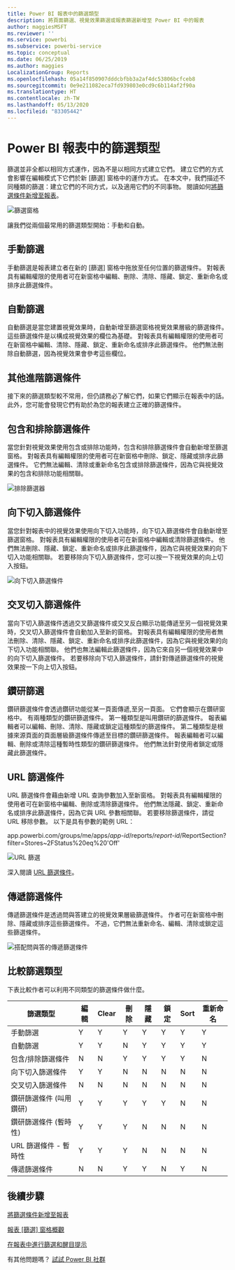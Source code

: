 ```yaml
---
title: Power BI 報表中的篩選類型
description: 將頁面篩選、視覺效果篩選或報表篩選新增至 Power BI 中的報表
author: maggiesMSFT
ms.reviewer: ''
ms.service: powerbi
ms.subservice: powerbi-service
ms.topic: conceptual
ms.date: 06/25/2019
ms.author: maggies
LocalizationGroup: Reports
ms.openlocfilehash: 05a14f850907dddcbfbb3a2af4dc53806bcfceb8
ms.sourcegitcommit: 0e9e211082eca7fd939803e0cd9c6b114af2f90a
ms.translationtype: HT
ms.contentlocale: zh-TW
ms.lasthandoff: 05/13/2020
ms.locfileid: "83305442"
---
```

# <a name="types-of-filters-in-power-bi-reports"></a>Power BI 報表中的篩選類型

篩選並非全都以相同方式運作，因為不是以相同方式建立它們。 建立它們的方式會影響在編輯模式下它們於新 [篩選] 窗格中的運作方式。 在本文中，我們描述不同種類的篩選：建立它們的不同方式，以及適用它們的不同事物。 閱讀如何[將篩選條件新增至報表](power-bi-report-add-filter.md)。 

![篩選窗格](media/power-bi-report-filter-types/power-bi-filter-pane.png)

讓我們從兩個最常用的篩選類型開始：手動和自動。

## <a name="manual-filters"></a>手動篩選 

手動篩選是報表建立者在新的 [篩選] 窗格中拖放至任何位置的篩選條件。 對報表具有編輯權限的使用者可在新窗格中編輯、刪除、清除、隱藏、鎖定、重新命名或排序此篩選條件。

## <a name="automatic-filters"></a>自動篩選 

自動篩選是當您建置視覺效果時，自動新增至篩選窗格視覺效果層級的篩選條件。 這些篩選條件是以構成視覺效果的欄位為基礎。 對報表具有編輯權限的使用者可在新窗格中編輯、清除、隱藏、鎖定、重新命名或排序此篩選條件。 他們無法刪除自動篩選，因為視覺效果會參考這些欄位。

## <a name="more-advanced-filters"></a>其他進階篩選條件

接下來的篩選類型較不常用，但仍請務必了解它們，如果它們顯示在報表中的話。 此外，您可能會發現它們有助於為您的報表建立正確的篩選條件。

## <a name="include-and-exclude-filters"></a>包含和排除篩選條件

當您針對視覺效果使用包含或排除功能時，包含和排除篩選條件會自動新增至篩選窗格。 對報表具有編輯權限的使用者可在新窗格中刪除、鎖定、隱藏或排序此篩選條件。 它們無法編輯、清除或重新命名包含或排除篩選條件，因為它與視覺效果的包含和排除功能相關聯。

![排除篩選器](media/power-bi-report-filter-types/power-bi-filters-exclude.png)

## <a name="drill-down-filters"></a>向下切入篩選條件

當您針對報表中的視覺效果使用向下切入功能時，向下切入篩選條件會自動新增至篩選窗格。 對報表具有編輯權限的使用者可在新窗格中編輯或清除篩選條件。 他們無法刪除、隱藏、鎖定、重新命名或排序此篩選條件，因為它與視覺效果的向下切入功能相關聯。 若要移除向下切入篩選條件，您可以按一下視覺效果的向上切入按鈕。

![向下切入篩選條件](media/power-bi-report-filter-types/power-bi-filters-drill-down.png)

## <a name="cross-drill-filters"></a>交叉切入篩選條件

當向下切入篩選條件透過交叉篩選條件或交叉反白顯示功能傳遞至另一個視覺效果時，交叉切入篩選條件會自動加入至新的窗格。 對報表具有編輯權限的使用者無法刪除、清除、隱藏、鎖定、重新命名或排序此篩選條件，因為它與視覺效果的向下切入功能相關聯。 他們也無法編輯此篩選條件，因為它來自另一個視覺效果中的向下切入篩選條件。 若要移除向下切入篩選條件，請針對傳遞篩選條件的視覺效果按一下向上切入按鈕。

## <a name="drillthrough-filters"></a>鑽研篩選

鑽研篩選條件會透過鑽研功能從某一頁面傳遞,至另一頁面。 它們會顯示在鑽研窗格中。 有兩種類型的鑽研篩選條件。 第一種類型是叫用鑽研的篩選條件。 報表編輯者可以編輯、刪除、清除、隱藏或鎖定這種類型的篩選條件。 第二種類型是根據來源頁面的頁面層級篩選條件傳遞至目標的鑽研篩選條件。 報表編輯者可以編輯、刪除或清除這種暫時性類型的鑽研篩選條件。 他們無法針對使用者鎖定或隱藏此篩選條件。

## <a name="url-filters"></a>URL 篩選條件

URL 篩選條件會藉由新增 URL 查詢參數加入至新窗格。 對報表具有編輯權限的使用者可在新窗格中編輯、刪除或清除篩選條件。 他們無法隱藏、鎖定、重新命名或排序此篩選條件，因為它與 URL 參數相關聯。 若要移除篩選條件，請從 URL 移除參數。 以下是具有參數的範例 URL：

app.powerbi.com/groups/me/apps/*app-id*/reports/*report-id*/ReportSection?filter=Stores~2FStatus%20eq%20'Off'

![URL 篩選](media/power-bi-report-filter-types/power-bi-filter-url.png)

深入閱讀 [URL 篩選條件](../collaborate-share/service-url-filters.md)。

## <a name="pass-through-filters"></a>傳遞篩選條件

傳遞篩選條件是透過問與答建立的視覺效果層級篩選條件。 作者可在新窗格中刪除、隱藏或排序這些篩選條件。 不過，它們無法重新命名、編輯、清除或鎖定這些篩選條件。

![搭配問與答的傳遞篩選條件](media/power-bi-report-filter-types/power-bi-filters-qna.png)

## <a name="comparing-filter-types"></a>比較篩選類型

下表比較作者可以利用不同類型的篩選條件做什麼。

| 篩選類型 | 編輯 | Clear | 刪除 | 隱藏 | 鎖定 | Sort | 重新命名 |
|----|----|----|----|----|----|----|----|
| 手動篩選 | Y | Y | Y | Y | Y | Y | Y |
| 自動篩選 | Y | Y | N | Y | Y | Y | Y |
| 包含/排除篩選條件 | N | N | Y | Y | Y | Y | N |
| 向下切入篩選條件 | Y | Y | N | N | N | N | N |
| 交叉切入篩選條件 | N | N | N | N | N | N | N |
| 鑽研篩選條件 (叫用鑽研) | Y | Y | Y | Y | Y | N | N |
| 鑽研篩選條件 (暫時性) | Y | Y | Y | N | N | N | N |
| URL 篩選條件 - 暫時性 | Y | Y | Y | N | N | N | N |
| 傳遞篩選條件 | N | N | Y | Y | N | Y | N |



## <a name="next-steps"></a>後續步驟

[將篩選條件新增至報表](power-bi-report-add-filter.md)

[報表 [篩選] 窗格概觀](../consumer/end-user-report-filter.md)

[在報表中進行篩選和醒目提示](power-bi-reports-filters-and-highlighting.md)

有其他問題嗎？ [試試 Power BI 社群](https://community.powerbi.com/)
